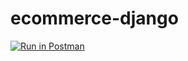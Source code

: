 # ecommerce-django

[![Run in Postman](https://run.pstmn.io/button.svg)](https://app.getpostman.com/run-collection/eb8b48afce48f995c8dd)
